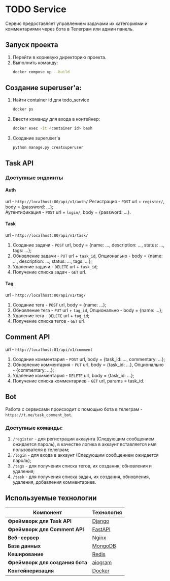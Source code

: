 # TODO Service
Сервис предоставляет управлением задачами их категориями и комментариями через бота в Телеграм или админ панель.

## Запуск проекта
1. Перейти в корневую директорию проекта.
2. Выполнить команду:
   ```sh
   docker compose up --build

## Создание superuser'a:
1. Найти container id для todo_service
   ```sh
   docker ps
2. Ввести команду для входа в контейнер:
   ```sh
   docker exec -it <container id> bash
3. Создание superuser'a
   ```sh
   python manage.py creatsuperuser

## Task API
### Доступные эндоинты
#### Auth
url - `http://localhost:80/api/v1/auth/`
Регистрация - `POST` url + `register/`, body = {password: ...};   
Аутентификация - `POST` url + `login/`, body = {password: ...}.

#### Task
url - `http://localhost:80/api/v1/task/`
1. Создание задачи - `POST` url, body = {name: ..., description: ..., status: ..., tags: ...};    
2. Обновление задачи - `PUT` url + `task_id`, Опционально - body = {name: ..., description: ..., status: ..., tags: ...};   
3. Удаление задачи - `DELETE` url + `task_id`;   
4. Получение списка задач - `GET` url.   

#### Tag
url - `http://localhost:80/api/v1/tag/`
1. Создание тега - `POST` url, body = {name: ...};   
2. Обновление тега - `PUT` url + `tag_id`, Опционально - body = {name: ...};   
3. Удаление тега - `DELETE` url + `tag_id`;   
4. Получение списка тегов - `GET` url.

## Comment API
url - `http://localhost:81/api/v1/comment`
1. Создание комментария - `POST` url, body = {task_id: ..., commentary: ...};   
2. Обновление комментария - `PUT` url, body = {task_id: ...}, Опционально - {commentary: ...};   
3. Удаление комментария - `DELETE` url, body = {task_id: ...};   
4. Получение списка комментариев - `GET` url, params = task_id.

## Bot
Работа с сервисами происходит с помощью бота в телеграм - ```https://t.me/task_comment_bot```.
### Доступные команды:
1. ```/register``` - для регистрации аккаунта (Следующим сообщением ожидается пароль), в качестве логика в аккаунт вставляется имя пользователя в телеграм;
2. ```/login``` - для входа в аккаунт (Следующим сообщением ожидается пароль);
3. ```/tags``` - для получения списка тегов, их создания, обновления и удаления;
4. ```/task``` - для получения списка задач, их создания, обновления, удаления, добавления комментариев.

## Используемые технологии
| Компонент                       | Технология                               |
|---------------------------------|------------------------------------------|
| **Фреймворк для Task API**      | [Django](https://www.djangoproject.com/) |
| **Фреймворк для Comment API**   | [FastAPI](https://fastapi.tiangolo.com/) |
| **Веб-сервер**                  | [Nginx](https://www.nginx.com/)          |
| **База данных**                 | [MongoDB](https://www.mongodb.com/)      |
| **Кеширование**                 | [Redis](https://redis.io/)               |
| **Фреймворк для создания бота** | [aiogram](https://docs.aiogram.dev/)     |
| **Контейнеризация**             | [Docker](https://www.docker.com/)        |
